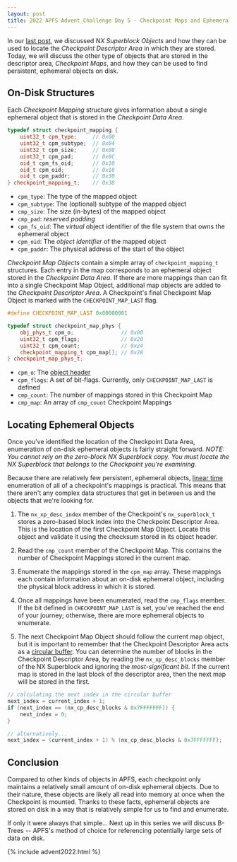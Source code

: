 ```yaml
---
layout: post
title: 2022 APFS Advent Challenge Day 5 - Checkpoint Maps and Ephemeral Objects
---
```


In our [last post](/post/2022/12/06/APFS-NX-Superblock), we discussed _NX Superblock Objects_ and how they can be used to locate the _Checkpoint Descriptor Area_ in which they are stored.  Today, we will discuss the other type of objects that are stored in the descriptor area, _Checkpoint Maps_, and how they can be used to find persistent, ephemeral objects on disk. 

## On-Disk Structures

Each _Checkpoint Mapping_ structure gives information about a single ephemeral object that is stored in the _Checkpoint Data Area_.

```cpp
typedef struct checkpoint_mapping {
    uint32_t cpm_type;     // 0x00
    uint32_t cpm_subtype;  // 0x04
    uint32_t cpm_size;     // 0x08
    uint32_t cpm_pad;      // 0x0C
    oid_t cpm_fs_oid;      // 0x10
    oid_t cpm_oid;         // 0x18
    oid_t cpm_paddr;       // 0x30
} checkpoint_mapping_t;    // 0x38
```

- `cpm_type`: The type of the mapped object
- `cpm_subtype`: The (optional) subtype of the mapped object
- `cmp_size`: The size (in-bytes) of the mapped object
- `cmp_pad`: _reserved padding_
- `cpm_fs_oid`: The _virtual_ object identifier of the file system that owns the ephemeral object
- `cpm_oid`: The _object identifier_ of the mapped object
- `cpm_paddr`: The physical address of the start of the object

_Checkpoint Map Objects_ contain a simple array of `checkpoint_mapping_t` structures.  Each entry in the map corresponds to an ephemeral object stored in the _Checkpoint Data Area_.  If there are more mappings than can fit into a single Checkpoint Map Object, additional map objects are added to the _Checkpoint Descriptor Area_.  A Checkpoint's final Checkpoint Map Object is marked with the `CHECKPOINT_MAP_LAST` flag.

```cpp
#define CHECKPOINT_MAP_LAST 0x00000001

typedef struct checkpoint_map_phys {
    obj_phys_t cpm_o;               // 0x00
    uint32_t cpm_flags;             // 0x20
    uint32_t cpm_count;             // 0x24
    checkpoint_mapping_t cpm_map[]; // 0x28
} checkpoint_map_phys_t;
```

- `cpm_o`: The [object header](/post/2022/12/01/Anatomy-of-an-APFS-Object)
- `cpm_flags`: A set of bit-flags.  Currently, only `CHECKPOINT_MAP_LAST` is defined
- `cmp_count`: The number of mappings stored in this Checkpoint Map
- `cmp_map`: An array of `cmp_count` Checkpoint Mappings


## Locating Ephemeral Objects

Once you've identified the location of the Checkpoint Data Area, enumeration of on-disk ephemeral objects is fairly straight forward.  _NOTE: You cannot rely on the zero-block NX Superblock copy.  You must locate the NX Superblock that belongs to the Checkpoint you're examining._

Because there are relatively few persistent, ephemeral objects, [linear time](https://en.wikipedia.org/wiki/Time_complexity#Linear_time) enumeration of all of a checkpoint's mappings is practical.  This means that there aren't any complex data structures that get in between us and the objects that we're looking for.

1. The `nx_xp_desc_index` member of the Checkpoint's `nx_superblock_t` stores a zero-based block index into the Checkpoint Descriptor Area.  This is the location of the first Checkpoint Map Object.  Locate this object and validate it using the checksum stored in its object header.

2. Read the `cmp_count` member of the Checkpoint Map.  This contains the number of Checkpoint Mappings stored in the current map.

3. Enumerate the mappings stored in the `cpm_map` array.  These mappings each contain information about an on-disk ephemeral object, including the physical block address in which it is stored.

4. Once all mappings have been enumerated, read the `cmp_flags` member.  If the bit defined in `CHECKPOINT_MAP_LAST` is set, you've reached the end of your journey; otherwise, there are more ephemeral objects to enumerate.

5. The next Checkpoint Map Object should follow the current map object, but it is important to remember that the Checkpoint Descriptor Area acts as a [circular buffer](https://en.wikipedia.org/wiki/Circular_buffer).  You can determine the number of blocks in the Checkpoint Descriptor Area, by reading the `nx_xp_desc_blocks` member of the NX Superblock and ignoring the _most-significant bit_.  If the current map is stored in the last block of the descriptor area, then the next map will be stored in the first.

```c++
// calculating the next index in the circular buffer
next_index = current_index + 1;
if (next_index == (nx_cp_desc_blocks & 0x7FFFFFFF)) {
    next_index = 0;
}

// alternatively...
next_index = (current_index + 1) % (nx_cp_desc_blocks & 0x7FFFFFFF);
```

## Conclusion

Compared to other kinds of objects in APFS, each checkpoint only maintains a relatively small amount of on-disk ephemeral objects.  Due to their nature, these objects are likely all read into memory at once when the Checkpoint is mounted.  Thanks to these facts, ephemeral objects are stored on disk in a way that is relatively simple for us to find and enumerate.

If only it were always that simple...  Next up in this series we will discuss B-Trees -- APFS's method of choice for referencing potentially large sets of data on disk.

{% include advent2022.html %}